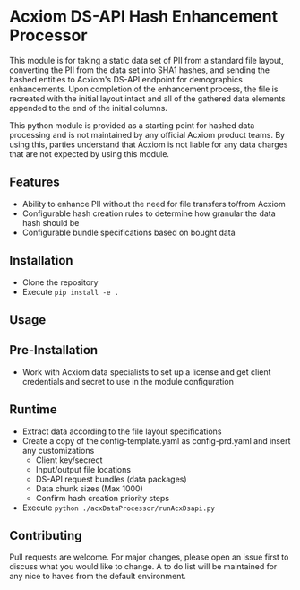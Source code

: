 # Acxiom DS-API Hash Enhancement Processor

This module is for taking a static data set of PII from a standard file layout, converting the PII from the data set into SHA1 hashes, and sending the hashed entities to Acxiom's DS-API endpoint for demographics enhancements. Upon completion of the enhancement process, the file is recreated with the initial layout intact and all of the gathered data elements appended to the end of the initial columns.

This python module is provided as a starting point for hashed data processing and is not maintained by any official Acxiom product teams. By using this, parties understand that Acxiom is not liable for any data charges that are not expected by using this module.

## Features

 - Ability to enhance PII without the need for file transfers to/from Acxiom
 - Configurable hash creation rules to determine how granular the data hash should be
 - Configurable bundle specifications based on bought data

 ## Installation

 - Clone the repository
 - Execute ```pip install -e .```

 ## Usage

 ## Pre-Installation

 - Work with Acxiom data specialists to set up a license and get client credentials and secret to use in the module configuration
 
 ## Runtime

 - Extract data according to the file layout specifications
 - Create a copy of the config-template.yaml as config-prd.yaml and insert any customizations
    - Client key/secrect
    - Input/output file locations
    - DS-API request bundles (data packages)
    - Data chunk sizes (Max 1000)
    - Confirm hash creation priority steps
 - Execute ```python ./acxDataProcessor/runAcxDsapi.py```

## Contributing
Pull requests are welcome. For major changes, please open an issue first to discuss what you would like to change. A to do list will be maintained for any nice to haves from the default environment.